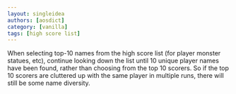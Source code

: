 ```yaml
---
layout: singleidea
authors: [aosdict]
category: [vanilla]
tags: [high score list]
---
```

When selecting top-10 names from the high score list (for player monster
statues, etc), continue looking down the list until 10 unique player names have
been found, rather than choosing from the top 10 scorers. So if the top 10
scorers are cluttered up with the same player in multiple runs, there will still
be some name diversity.

